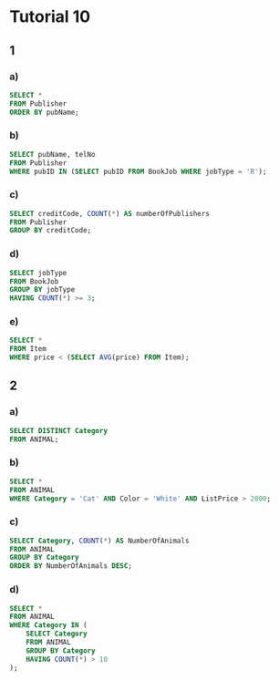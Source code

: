 # Tutorial 10

## 1

### a)

```sql
SELECT *
FROM Publisher
ORDER BY pubName;
```

### b)

```sql
SELECT pubName, telNo
FROM Publisher
WHERE pubID IN (SELECT pubID FROM BookJob WHERE jobType = 'R');
```

### c)

```sql
SELECT creditCode, COUNT(*) AS numberOfPublishers
FROM Publisher
GROUP BY creditCode;
```

### d)

```sql
SELECT jobType
FROM BookJob
GROUP BY jobType
HAVING COUNT(*) >= 3;
```

### e) 

```sql
SELECT *
FROM Item
WHERE price < (SELECT AVG(price) FROM Item);
```

## 2

### a)

```sql
SELECT DISTINCT Category
FROM ANIMAL;
```

### b)

```sql
SELECT *
FROM ANIMAL
WHERE Category = 'Cat' AND Color = 'White' AND ListPrice > 2000;
```

### c)

```sql
SELECT Category, COUNT(*) AS NumberOfAnimals
FROM ANIMAL
GROUP BY Category
ORDER BY NumberOfAnimals DESC;
```

### d)

```sql
SELECT *
FROM ANIMAL
WHERE Category IN (
    SELECT Category
    FROM ANIMAL
    GROUP BY Category
    HAVING COUNT(*) > 10
);
```

